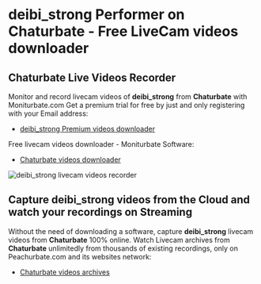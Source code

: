 # deibi_strong Performer on Chaturbate - Free LiveCam videos downloader

## Chaturbate Live Videos Recorder

Monitor and record livecam videos of **deibi_strong** from **Chaturbate** with Moniturbate.com
Get a premium trial for free by just and only registering with your Email address:
* [deibi_strong Premium videos downloader](https://moniturbate.com/request-demo-licence-key.html)

Free livecam videos downloader - Moniturbate Software:
* [Chaturbate videos downloader](https://moniturbate.com/moniturbate-download-software.html)

![deibi_strong livecam videos recorder](https://peachurnet.com/templates/moniturbate-software.png)


## Capture deibi_strong videos from the Cloud and watch your recordings on Streaming

Without the need of downloading a software, capture **deibi_strong** livecam videos from **Chaturbate** 100% online.
Watch Livecam archives from **Chaturbate** unlimitedly from thousands of existing recordings, only on Peachurbate.com and its websites network:
* [Chaturbate videos archives](https://peachurnet.com/)